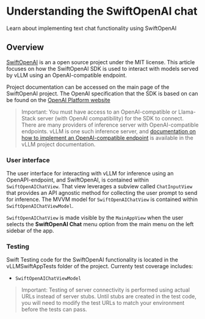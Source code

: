 # Understanding the SwiftOpenAI chat

Learn about implementing text chat functionality using SwiftOpenAI

## Overview

[SwiftOpenAI](https://docs.vllm.ai/en/latest/serving/openai_compatible_server.html) is an a open source project under the MIT license. This article focuses on how the SwiftOpenAI SDK is used to interact with models served by vLLM using an OpenAI-compatible endpoint. 

Project documentation can be accessed on the main page of the SwiftOpenAI project. The OpenAI specification that the SDK is based on can be found on the [OpenAI Platform website](https://platform.openai.com/docs/guides/text?api-mode=responses)

>Important: You must have access to an OpenAI-compatible or Llama-Stack server (with OpenAI compatibility) for the SDK to connect. There are many providers of inference server with OpenAI-compatible endpoints. vLLM is one such inference server, and [documentation on how to implement an OpenAI-compatible endpoint](https://docs.vllm.ai/en/latest/serving/openai_compatible_server.html) is available in the vLLM project documentation.

### User interface

The user interface for interacting with vLLM for inference using an OpenAPI-endpoint, and SwiftOpenAI, is contained within ``SwiftOpenAIChatView``. That view leverages a subview called ``ChatInputView`` that provides an API agnostic method for collecting the user prompt to send for inference. The MVVM model for ``SwiftOpenAIChatView`` is contained within ``SwiftOpenAIChatViewModel``.

``SwiftOpenAIChatView`` is made visible by the ``MainAppView`` when the user selects the **SwiftOpenAI Chat** menu option from the main menu on the left sidebar of the app.

### Testing

Swift Testing code for the SwiftOpenAI functionality is located in the vLLMSwiftAppTests folder of the project. Currenty test coverage includes:
- ``SwiftOpenAIChatViewModel``

> Important: Testing of server connectivity is performed using actual URLs instead of server stubs. Until stubs are created in the test code, you will need to modify the test URLs to match your environment before the tests can pass.
